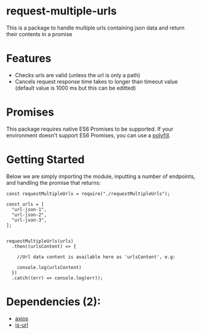 # request-multiple-urls
This is a package to handle multiple urls containing json data and return their contents in a promise

# Features
- Checks urls are valid (unless the url is only a path)
- Cancels request response time takes to longer than timeout value (default value is 1000 ms but this can be editted)


# Promises
This package requires native ES6 Promises to be supported. If your environment doesn't support ES6 Promises, you can use a [polyfill](https://www.npmjs.com/package/es6-promise/).

# Getting Started
Below we are simply importing the module, inputting a number of endpoints, and handling the promise that returns:
```
const requestMultipleUrls = require("./requestMultipleUrls");

const urls = [
  "url-json-1",
  "url-json-2",
  "url-json-3",
];


requestMultipleUrls(urls)
  .then((urlsContent) => {
  
    //Url data content is available here as 'urlsContent', e.g:
    
    console.log(urlsContent)
  })
  .catch((err) => console.log(err));

```

# Dependencies (2):
- [axios](https://www.npmjs.com/package/axios)
- [is-url](https://www.npmjs.com/package/is-url)

